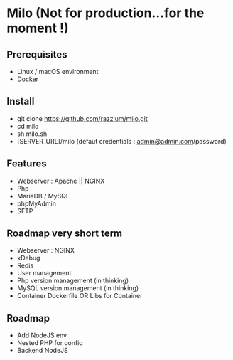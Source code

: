 # Milo (Not for production...for the moment !)
## Prerequisites
- Linux / macOS environment
- Docker

## Install
- git clone https://github.com/razzium/milo.git
- cd milo
- sh milo.sh
- [SERVER_URL]/milo (defaut credentials : admin@admin.com/password)

## Features
  - Webserver : Apache || NGINX
  - Php
  - MariaDB / MySQL
  - phpMyAdmin
  - SFTP

## Roadmap very short term
  - Webserver : NGINX
  - xDebug
  - Redis
  - User management
  - Php version management (in thinking)
  - MySQL version management (in thinking)
  - Container Dockerfile OR Libs for Container
  
## Roadmap 
  - Add NodeJS env
  - Nested PHP for config
  - Backend NodeJS
